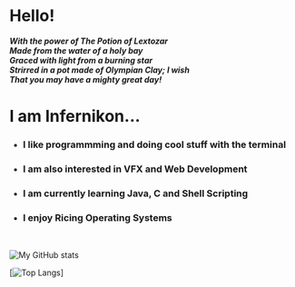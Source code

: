 <h1>Hello!</h1>                                                  
<b><i>With the power of The Potion of Lextozar</i><br>       
<i>Made from the water of a holy bay</i><br>                
<i>Graced with light from a burning star</i><br>
<i>Strirred in a pot made of Olympian Clay; I wish</i><br>
<i>That you may have a mighty great day!</i><br></b>      

<h1>I am Infernikon...</h1>
<ul style='circle'>
<li><h3>I like programmming and doing cool stuff with the terminal</h3></li>
<li><h3>I am also interested in VFX and Web Development</h3></li>
<li><h3>I am currently learning Java, C and Shell Scripting</h3></li>
<li><h3>I enjoy Ricing Operating Systems</h3></li>
</ul> 

<br>

![My GitHub stats](https://github-readme-stats.vercel.app/api?username=A26-Projects&show_icons=true&theme=radical&bg_color=1e1e2e&text_color=cdd6f4&icon_color=cba6f7&title_color=94e2d5)

[![Top Langs](https://github-readme-stats.vercel.app/api/top-langs/?username=A26-Projects&layout=compact&show_icons=true&theme=radical&bg_color=1e1e2e&text_color=cdd6f4&icon_color=cba6f7&title_color=94e2d5)]
